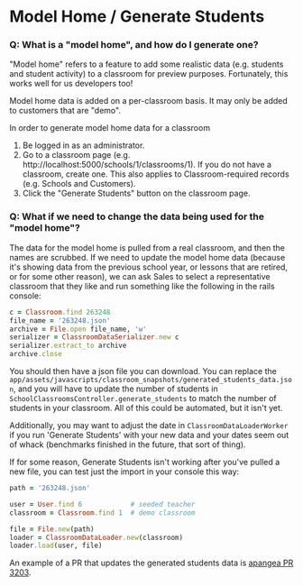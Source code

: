 # Model Home / Generate Students

### Q: What is a "model home", and how do I generate one?

"Model home" refers to a feature to add some realistic data (e.g. students and student activity) to a classroom for preview purposes. Fortunately, this works well for us developers too!

Model home data is added on a per-classroom basis. It may only be added to customers that are "demo".

In order to generate model home data for a classroom

1. Be logged in as an administrator.
1. Go to a classroom page (e.g. http://localhost:5000/schools/1/classrooms/1). If you do not have a classroom, create one. This also applies to Classroom-required records (e.g. Schools and Customers).
2. Click the "Generate Students" button on the classroom page.

### Q: What if we need to change the data being used for the "model home"?

The data for the model home is pulled from a real classroom, and then the names are scrubbed. If we need to update the model home data (because it's showing data from the previous school year, or lessons that are retired, or for some other reason), we can ask Sales to select a representative classroom that they like and run something like the following in the rails console:

```ruby
c = Classroom.find 263248
file_name = '263248.json'
archive = File.open file_name, 'w'
serializer = ClassroomDataSerializer.new c
serializer.extract_to archive
archive.close
```

You should then have a json file you can download. You can replace the `app/assets/javascripts/classroom_snapshots/generated_students_data.json`, and you will have to update the number of students in `SchoolClassroomsController.generate_students` to match the number of students in your classroom. All of this could be automated, but it isn't yet.

Additionally, you may want to adjust the date in `ClassroomDataLoaderWorker` if you run 'Generate Students' with your new data and your dates seem out of whack (benchmarks finished in the future, that sort of thing).

If for some reason, Generate Students isn't working after you've pulled a new file, you can test just the import in your console this way:

```ruby
path = '263248.json'

user = User.find 6            # seeded teacher
classroom = Classroom.find 1  # demo classroom

file = File.new(path)
loader = ClassroomDataLoader.new(classroom)
loader.load(user, file)
```

An example of a PR that updates the generated students data is [apangea PR 3203](https://github.com/thinkthroughmath/apangea/pull/3203).
